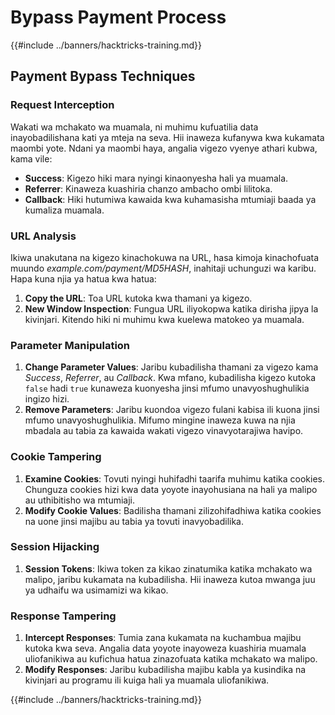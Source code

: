 # Bypass Payment Process

{{#include ../banners/hacktricks-training.md}}

## Payment Bypass Techniques

### Request Interception

Wakati wa mchakato wa muamala, ni muhimu kufuatilia data inayobadilishana kati ya mteja na seva. Hii inaweza kufanywa kwa kukamata maombi yote. Ndani ya maombi haya, angalia vigezo vyenye athari kubwa, kama vile:

- **Success**: Kigezo hiki mara nyingi kinaonyesha hali ya muamala.
- **Referrer**: Kinaweza kuashiria chanzo ambacho ombi lilitoka.
- **Callback**: Hiki hutumiwa kawaida kwa kuhamasisha mtumiaji baada ya kumaliza muamala.

### URL Analysis

Ikiwa unakutana na kigezo kinachokuwa na URL, hasa kimoja kinachofuata muundo _example.com/payment/MD5HASH_, inahitaji uchunguzi wa karibu. Hapa kuna njia ya hatua kwa hatua:

1. **Copy the URL**: Toa URL kutoka kwa thamani ya kigezo.
2. **New Window Inspection**: Fungua URL iliyokopwa katika dirisha jipya la kivinjari. Kitendo hiki ni muhimu kwa kuelewa matokeo ya muamala.

### Parameter Manipulation

1. **Change Parameter Values**: Jaribu kubadilisha thamani za vigezo kama _Success_, _Referrer_, au _Callback_. Kwa mfano, kubadilisha kigezo kutoka `false` hadi `true` kunaweza kuonyesha jinsi mfumo unavyoshughulikia ingizo hizi.
2. **Remove Parameters**: Jaribu kuondoa vigezo fulani kabisa ili kuona jinsi mfumo unavyoshughulikia. Mifumo mingine inaweza kuwa na njia mbadala au tabia za kawaida wakati vigezo vinavyotarajiwa havipo.

### Cookie Tampering

1. **Examine Cookies**: Tovuti nyingi huhifadhi taarifa muhimu katika cookies. Chunguza cookies hizi kwa data yoyote inayohusiana na hali ya malipo au uthibitisho wa mtumiaji.
2. **Modify Cookie Values**: Badilisha thamani zilizohifadhiwa katika cookies na uone jinsi majibu au tabia ya tovuti inavyobadilika.

### Session Hijacking

1. **Session Tokens**: Ikiwa token za kikao zinatumika katika mchakato wa malipo, jaribu kukamata na kubadilisha. Hii inaweza kutoa mwanga juu ya udhaifu wa usimamizi wa kikao.

### Response Tampering

1. **Intercept Responses**: Tumia zana kukamata na kuchambua majibu kutoka kwa seva. Angalia data yoyote inayoweza kuashiria muamala uliofanikiwa au kufichua hatua zinazofuata katika mchakato wa malipo.
2. **Modify Responses**: Jaribu kubadilisha majibu kabla ya kusindika na kivinjari au programu ili kuiga hali ya muamala uliofanikiwa.

{{#include ../banners/hacktricks-training.md}}
